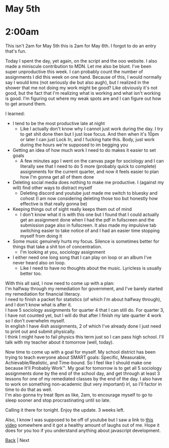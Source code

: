 # May 5th

# 2:00am
This isn't 2am for May 5th this is 2am for May 6th. I forgot to do an entry that's fun.

Today I spent the day, yet again, on the script and the ooo website. I also made a miniscule contribution to MDN. Let me also be blunt. I've been super unproductive this week. I can probably count the number of assignments I did this week on one hand. Because of this, I would normally say I would kms (not seriously dw but also augh), but I realized in the shower that me not doing my work might be good? Like obviously it's not good, but the fact that I'm realizing what is working and what isn't working is good. I'm figuring out where my weak spots are and I can figure out how to get around them.

I learned:
- I tend to be the most productive late at night
  - Like I actually don't know why I cannot just work during the day. I try to get shit done then but I just lose focus. And then when it's 10pm or later I can just Lock In, and I fucking hate this. Body, just work during the hours we're supposed to im begging you
- Getting an idea of how much work I need to do makes it easier to set goals
  - A few minutes ago I went on the canvas page for sociology and I can literally see that I need to do 5 more (probably quick to complete) assignments for the current quarter, and now it feels easier to plan how I'm gonna get all of them done
- Deleting social media does nothing to make me productive. I (against my will) find other ways to distract myself
  - Deleting discord and youtube just made me switch to bluesky and cohost (I am now considering deleting those too but honestly how effective is that really gonna be)
- Keeping things out of sight really keeps them out of mind
  - I don't know what it is with this one but I found that I could actually get an assignment done when I had the pdf in fullscreen and the submission page also in fullscreen. It also made my impulsive tab switching easier to take notice of and I had an easier time stopping myself from doing it
- Some music genuinely hurts my focus. Silence is sometimes better for things that take a shit ton of concentration.
  - I'm looking at you, sociology assignment
- I either need one long song that I can play on loop or an album I've never heard also on loop.
  - Like I need to have no thoughts about the music. Lyricless is usually better too.

With this all said, I now need to come up with a plan:  
I'm halfway through my remediation for government, and I've barely started my remediation for financial literacy.  
I need to finish a packet for statistics (of which I'm about halfway through), and I don't know what is after it.  
I have 5 sociology assignments for quarter 4 that I can still do. For quarter 3, I have not counted yet, but I will do that after I finish my late quarter 4 work so I don't overwhelm myself.  
In english I have 4ish assignments, 2 of which I've already done I just need to print out and submit physically.  
I think I might have to fail physics this term just so I can pass high school. I'll talk with my teacher about it tomorrow (well, today).

Now time to come up with a goal for myself. My school district has been trying to teach everyone about SMART goals: Specific, Measurable, Achievable/Realistic, and Time-bound. So I feel like I should make one because It'll Probably Work™. My goal for tomorrow is to get all 5 sociology assignments done by the end of the school day, and get through at least 3 lessons for one of my remediated classes by the end of the day. I also have to work on something non-academic (but very important) irl, so I'll factor in time to do that as well.  
I'm also gonna try treat 9pm as like, 2am, to encourage myself to go to sleep sooner and stop procrastinating until so late.

Calling it there for tonight. Enjoy the update. 3 weeks left.

Also, I know I was supposed to be off of youtube but I saw a link to [this video](https://youtu.be/Uo3cL4nrGOk) somewhere and it got a healthy amount of laughs out of me. Hope it does for you too if you understand anything about javascript development.

[Back](./4.md) | Next
